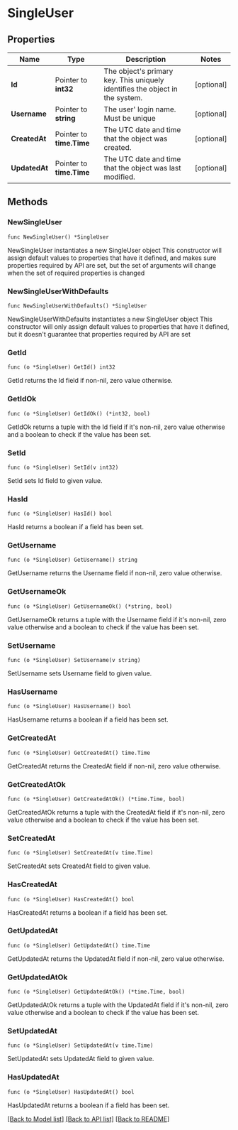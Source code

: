 # SingleUser

## Properties

Name | Type | Description | Notes
------------ | ------------- | ------------- | -------------
**Id** | Pointer to **int32** | The object&#39;s primary key. This uniquely identifies the object in the system. | [optional] 
**Username** | Pointer to **string** | The user&#39; login name. Must be unique | [optional] 
**CreatedAt** | Pointer to **time.Time** | The UTC date and time that the object was created. | [optional] 
**UpdatedAt** | Pointer to **time.Time** | The UTC date and time that the object was last modified. | [optional] 

## Methods

### NewSingleUser

`func NewSingleUser() *SingleUser`

NewSingleUser instantiates a new SingleUser object
This constructor will assign default values to properties that have it defined,
and makes sure properties required by API are set, but the set of arguments
will change when the set of required properties is changed

### NewSingleUserWithDefaults

`func NewSingleUserWithDefaults() *SingleUser`

NewSingleUserWithDefaults instantiates a new SingleUser object
This constructor will only assign default values to properties that have it defined,
but it doesn't guarantee that properties required by API are set

### GetId

`func (o *SingleUser) GetId() int32`

GetId returns the Id field if non-nil, zero value otherwise.

### GetIdOk

`func (o *SingleUser) GetIdOk() (*int32, bool)`

GetIdOk returns a tuple with the Id field if it's non-nil, zero value otherwise
and a boolean to check if the value has been set.

### SetId

`func (o *SingleUser) SetId(v int32)`

SetId sets Id field to given value.

### HasId

`func (o *SingleUser) HasId() bool`

HasId returns a boolean if a field has been set.

### GetUsername

`func (o *SingleUser) GetUsername() string`

GetUsername returns the Username field if non-nil, zero value otherwise.

### GetUsernameOk

`func (o *SingleUser) GetUsernameOk() (*string, bool)`

GetUsernameOk returns a tuple with the Username field if it's non-nil, zero value otherwise
and a boolean to check if the value has been set.

### SetUsername

`func (o *SingleUser) SetUsername(v string)`

SetUsername sets Username field to given value.

### HasUsername

`func (o *SingleUser) HasUsername() bool`

HasUsername returns a boolean if a field has been set.

### GetCreatedAt

`func (o *SingleUser) GetCreatedAt() time.Time`

GetCreatedAt returns the CreatedAt field if non-nil, zero value otherwise.

### GetCreatedAtOk

`func (o *SingleUser) GetCreatedAtOk() (*time.Time, bool)`

GetCreatedAtOk returns a tuple with the CreatedAt field if it's non-nil, zero value otherwise
and a boolean to check if the value has been set.

### SetCreatedAt

`func (o *SingleUser) SetCreatedAt(v time.Time)`

SetCreatedAt sets CreatedAt field to given value.

### HasCreatedAt

`func (o *SingleUser) HasCreatedAt() bool`

HasCreatedAt returns a boolean if a field has been set.

### GetUpdatedAt

`func (o *SingleUser) GetUpdatedAt() time.Time`

GetUpdatedAt returns the UpdatedAt field if non-nil, zero value otherwise.

### GetUpdatedAtOk

`func (o *SingleUser) GetUpdatedAtOk() (*time.Time, bool)`

GetUpdatedAtOk returns a tuple with the UpdatedAt field if it's non-nil, zero value otherwise
and a boolean to check if the value has been set.

### SetUpdatedAt

`func (o *SingleUser) SetUpdatedAt(v time.Time)`

SetUpdatedAt sets UpdatedAt field to given value.

### HasUpdatedAt

`func (o *SingleUser) HasUpdatedAt() bool`

HasUpdatedAt returns a boolean if a field has been set.


[[Back to Model list]](../README.md#documentation-for-models) [[Back to API list]](../README.md#documentation-for-api-endpoints) [[Back to README]](../README.md)


